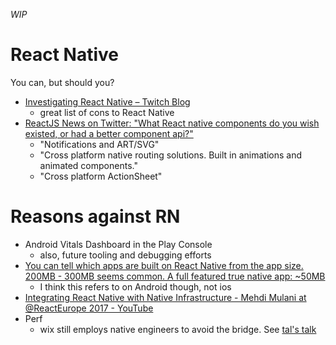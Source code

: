 _WIP_

# React Native
You can, but should you?

- [Investigating React Native – Twitch Blog](https://blog.twitch.tv/investigating-react-native-6032ecced610)
  - great list of cons to React Native
- [ReactJS News on Twitter: "What React native components do you wish existed, or had a better component api?"](https://twitter.com/ReactJSNews/status/862330083134115840)
  - "Notifications and ART/SVG"
  - "Cross platform native routing solutions. Built in animations and animated components."
  - "Cross platform ActionSheet"

# Reasons against RN
- Android Vitals Dashboard in the Play Console
  - also, future tooling and debugging efforts
- [You can tell which apps are built on React Native from the app size. 200MB - 300MB seems common. A full featured true native app: ~50MB](https://twitter.com/MugOfPaul/status/862659087254773761)
  - I think this refers to on Android though, not ios
- [Integrating React Native with Native Infrastructure - Mehdi Mulani at @ReactEurope 2017 - YouTube](https://www.youtube.com/watch?list=PLCC436JpVnK3KpieWtxYN6aC2-exR_IxH&v=QOAoLF6FV7A)
- Perf
  - wix still employs native engineers to avoid the bridge. See [tal's talk](https://youtu.be/OmiXlJ4ZzAo?t=20m27s)
